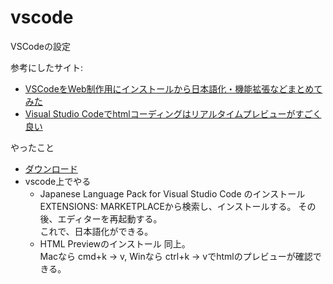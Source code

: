 # vscode
VSCodeの設定

参考にしたサイト:
- [VSCodeをWeb制作用にインストールから日本語化・機能拡張などまとめてみた](https://note.com/mc_kurita/n/n51adb0d67e54)
- [Visual Studio Codeでhtmlコーディングはリアルタイムプレビューがすごく良い](https://rui-log.com/vscode-html-cording/)

やったこと
- [ダウンロード](https://code.visualstudio.com/)
- vscode上でやる
  - Japanese Language Pack for Visual Studio Code のインストール
    EXTENSIONS: MARKETPLACEから検索し、インストールする。
    その後、エディターを再起動する。  
    これで、日本語化ができる。
  - HTML Previewのインストール
    同上。  
    Macなら cmd+k → v, Winなら ctrl+k → vでhtmlのプレビューが確認できる。
    
  
